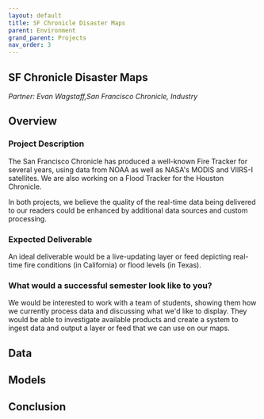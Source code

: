 ```yaml
---
layout: default
title: SF Chronicle Disaster Maps
parent: Environment
grand_parent: Projects 
nav_order: 3
---
```



## SF Chronicle Disaster Maps
*Partner: Evan Wagstaff,San Francisco Chronicle, Industry*

## Overview
### Project Description
The San Francisco Chronicle has produced a well-known Fire Tracker for several years, using data from NOAA as well as NASA's MODIS and VIIRS-I satellites. We are also working on a Flood Tracker for the Houston Chronicle. 

In both projects, we believe the quality of the real-time data being delivered to our readers could be enhanced by additional data sources and custom processing.
### Expected Deliverable
An ideal deliverable would be a live-updating layer or feed depicting real-time fire conditions (in California) or flood levels (in Texas).
### What would a successful semester look like to you?
We would be interested to work with a team of students, showing them how we currently process data and discussing what we'd like to display. They would be able to investigate available products and create a system to ingest data and output a layer or feed that we can use on our maps. 


## Data

## Models

## Conclusion


```python

```
